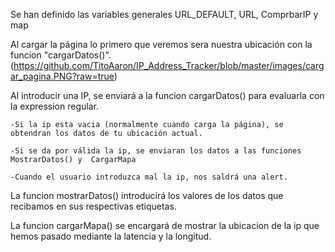 Se han definido las variables generales URL_DEFAULT, URL, ComprbarIP y map

Al cargar la página lo primero que veremos sera nuestra ubicación con la funcion "cargarDatos()".
(https://github.com/TitoAaron/IP_Address_Tracker/blob/master/images/cargar_pagina.PNG?raw=true)

Al introducir una IP, se enviará a la funcion cargarDatos() para evaluarla con la expression regular.

    -Si la ip esta vacia (normalmente cuando carga la página), se obtendran los datos de tu ubicación actual.

    -Si se da por válida la ip, se enviaran los datos a las funciones MostrarDatos() y  CargarMapa

    -Cuando el usuario introduzca mal la ip, nos saldrá una alert.

La funcion mostrarDatos() introducirá los valores de los datos que recibamos en sus respectivas etiquetas.

La funcion cargarMapa() se encargará de mostrar la ubicacion de la ip que hemos pasado mediante la latencia y la longitud. 
